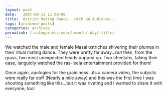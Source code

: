 ```yaml
---
layout: post
date:	2007-08-12 11:08:00
title:  Ostrich Mating Dance...with an Audience...
tags: [archived-posts]
categories: archives
permalink: /:categories/:year/:month/:day/:title/
---
```

We watched the male and female Masai ostriches shivering their plumes in their ritual mating dance. They were pretty far away...but then, from the grass, two most unexpected heads popped up. Two cheetahs, taking their ease, languidly watched the ras-leela entertainment provided for them!

<lj-embed id="4" />


Once again, apologies for the graininess...its a camera video, the subjrcts were really far ooff (Nearly a mile away) and this was the first time I was shooting something like this...but it was riveting and I wanted to share it with everyone, too!

